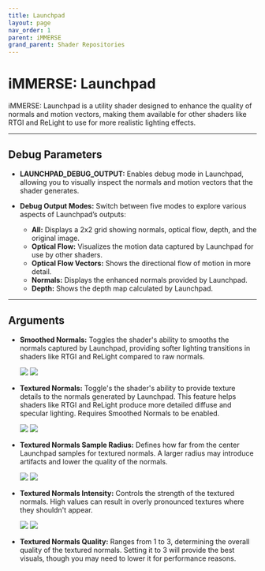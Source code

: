 ```yaml
---
title: Launchpad
layout: page
nav_order: 1
parent: iMMERSE
grand_parent: Shader Repositories
---
```


<!-- Calls the necessary CSS for running the sliders on the page -->
<link rel="stylesheet" href="{{ '/assets/css/juxtapose.css' | relative_url }}">

# iMMERSE: Launchpad

iMMERSE: Launchpad is a utility shader designed to enhance the quality of normals and motion vectors, making them available for other shaders like RTGI and ReLight to use for more realistic lighting effects.

---

## Debug Parameters

* **LAUNCHPAD_DEBUG_OUTPUT:** Enables debug mode in Launchpad, allowing you to visually inspect the normals and motion vectors that the shader generates.

* **Debug Output Modes:** Switch between five modes to explore various aspects of Launchpad’s outputs:
  * **All:** Displays a 2x2 grid showing normals, optical flow, depth, and the original image.
  * **Optical Flow:** Visualizes the motion data captured by Launchpad for use by other shaders.
  * **Optical Flow Vectors:** Shows the directional flow of motion in more detail.
  * **Normals:** Displays the enhanced normals provided by Launchpad.
  * **Depth:** Shows the depth map calculated by Launchpad.

---

## Arguments

* **Smoothed Normals:** Toggles the shader's ability to smooths the normals captured by Launchpad, providing softer lighting transitions in shaders like RTGI and ReLight compared to raw normals.

  <div class="juxtapose" data-mode="horizontal">
   <img src="../images/launchpad_normals_normal.webp" data-label="Normal">
   <img src="../images/launchpad_normals_smoothed.webp" data-label="Smoothed">
  </div>

* **Textured Normals:** Toggle's the shader's ability to provide texture details to the normals generated by Launchpad. This feature helps shaders like RTGI and ReLight produce more detailed diffuse and specular lighting. Requires Smoothed Normals to be enabled.

  <div class="juxtapose" data-mode="horizontal">
   <img src="../images/launchpad_normals_normal.webp" data-label="Normal">
   <img src="../images/launchpad_normals_textured.webp" data-label="Textured">
  </div>

* **Textured Normals Sample Radius:** Defines how far from the center Launchpad samples for textured normals. A larger radius may introduce artifacts and lower the quality of the normals.

  <div class="juxtapose" data-mode="horizontal">
   <img src="../images/launchpad_normals_textured.webp" data-label="0.000">
   <img src="../images/launchpad_normals_textured_sampleradius_1.000.webp" data-label="1.000">
  </div>

* **Textured Normals Intensity:** Controls the strength of the textured normals. High values can result in overly pronounced textures where they shouldn't appear.

  <div class="juxtapose" data-mode="horizontal">
   <img src="../images/launchpad_normals_textured_intensity_0.100.webp" data-label="0.100">
   <img src="../images/launchpad_normals_textured_intensity_0.500.webp" data-label="0.500">
  </div>

* **Textured Normals Quality:** Ranges from 1 to 3, determining the overall quality of the textured normals. Setting it to 3 will provide the best visuals, though you may need to lower it for performance reasons.

<!-- Ending script that runs the sliders on the page -->
<script src="{{ '/assets/js/juxtapose.js' | relative_url }}"></script>
<script>
  document.addEventListener('DOMContentLoaded', function () {
    Juxtapose.make();
  });
</script>